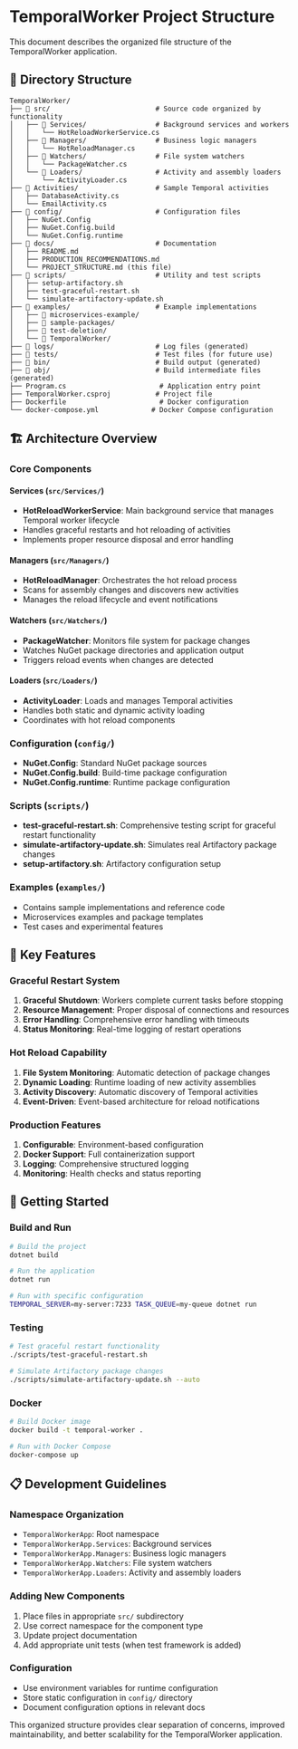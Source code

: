 # TemporalWorker Project Structure

This document describes the organized file structure of the TemporalWorker application.

## 📁 **Directory Structure**

```
TemporalWorker/
├── 📁 src/                          # Source code organized by functionality
│   ├── 📁 Services/                 # Background services and workers
│   │   └── HotReloadWorkerService.cs
│   ├── 📁 Managers/                 # Business logic managers
│   │   └── HotReloadManager.cs
│   ├── 📁 Watchers/                 # File system watchers
│   │   └── PackageWatcher.cs
│   └── 📁 Loaders/                  # Activity and assembly loaders
│       └── ActivityLoader.cs
├── 📁 Activities/                   # Sample Temporal activities
│   ├── DatabaseActivity.cs
│   └── EmailActivity.cs
├── 📁 config/                       # Configuration files
│   ├── NuGet.Config
│   ├── NuGet.Config.build
│   └── NuGet.Config.runtime
├── 📁 docs/                         # Documentation
│   ├── README.md
│   ├── PRODUCTION_RECOMMENDATIONS.md
│   └── PROJECT_STRUCTURE.md (this file)
├── 📁 scripts/                      # Utility and test scripts
│   ├── setup-artifactory.sh
│   ├── test-graceful-restart.sh
│   └── simulate-artifactory-update.sh
├── 📁 examples/                     # Example implementations
│   ├── 📁 microservices-example/
│   ├── 📁 sample-packages/
│   ├── 📁 test-deletion/
│   └── 📁 TemporalWorker/
├── 📁 logs/                         # Log files (generated)
├── 📁 tests/                        # Test files (for future use)
├── 📁 bin/                          # Build output (generated)
├── 📁 obj/                          # Build intermediate files (generated)
├── Program.cs                       # Application entry point
├── TemporalWorker.csproj           # Project file
├── Dockerfile                       # Docker configuration
└── docker-compose.yml             # Docker Compose configuration
```

## 🏗️ **Architecture Overview**

### **Core Components**

#### **Services (`src/Services/`)**
- **HotReloadWorkerService**: Main background service that manages Temporal worker lifecycle
- Handles graceful restarts and hot reloading of activities
- Implements proper resource disposal and error handling

#### **Managers (`src/Managers/`)**
- **HotReloadManager**: Orchestrates the hot reload process
- Scans for assembly changes and discovers new activities
- Manages the reload lifecycle and event notifications

#### **Watchers (`src/Watchers/`)**
- **PackageWatcher**: Monitors file system for package changes
- Watches NuGet package directories and application output
- Triggers reload events when changes are detected

#### **Loaders (`src/Loaders/`)**
- **ActivityLoader**: Loads and manages Temporal activities
- Handles both static and dynamic activity loading
- Coordinates with hot reload components

### **Configuration (`config/`)**
- **NuGet.Config**: Standard NuGet package sources
- **NuGet.Config.build**: Build-time package configuration
- **NuGet.Config.runtime**: Runtime package configuration

### **Scripts (`scripts/`)**
- **test-graceful-restart.sh**: Comprehensive testing script for graceful restart functionality
- **simulate-artifactory-update.sh**: Simulates real Artifactory package changes
- **setup-artifactory.sh**: Artifactory configuration setup

### **Examples (`examples/`)**
- Contains sample implementations and reference code
- Microservices examples and package templates
- Test cases and experimental features

## 🔧 **Key Features**

### **Graceful Restart System**
1. **Graceful Shutdown**: Workers complete current tasks before stopping
2. **Resource Management**: Proper disposal of connections and resources
3. **Error Handling**: Comprehensive error handling with timeouts
4. **Status Monitoring**: Real-time logging of restart operations

### **Hot Reload Capability**
1. **File System Monitoring**: Automatic detection of package changes
2. **Dynamic Loading**: Runtime loading of new activity assemblies
3. **Activity Discovery**: Automatic discovery of Temporal activities
4. **Event-Driven**: Event-based architecture for reload notifications

### **Production Features**
1. **Configurable**: Environment-based configuration
2. **Docker Support**: Full containerization support
3. **Logging**: Comprehensive structured logging
4. **Monitoring**: Health checks and status reporting

## 🚀 **Getting Started**

### **Build and Run**
```bash
# Build the project
dotnet build

# Run the application
dotnet run

# Run with specific configuration
TEMPORAL_SERVER=my-server:7233 TASK_QUEUE=my-queue dotnet run
```

### **Testing**
```bash
# Test graceful restart functionality
./scripts/test-graceful-restart.sh

# Simulate Artifactory package changes
./scripts/simulate-artifactory-update.sh --auto
```

### **Docker**
```bash
# Build Docker image
docker build -t temporal-worker .

# Run with Docker Compose
docker-compose up
```

## 📋 **Development Guidelines**

### **Namespace Organization**
- `TemporalWorkerApp`: Root namespace
- `TemporalWorkerApp.Services`: Background services
- `TemporalWorkerApp.Managers`: Business logic managers
- `TemporalWorkerApp.Watchers`: File system watchers
- `TemporalWorkerApp.Loaders`: Activity and assembly loaders

### **Adding New Components**
1. Place files in appropriate `src/` subdirectory
2. Use correct namespace for the component type
3. Update project documentation
4. Add appropriate unit tests (when test framework is added)

### **Configuration**
- Use environment variables for runtime configuration
- Store static configuration in `config/` directory
- Document configuration options in relevant docs

This organized structure provides clear separation of concerns, improved maintainability, and better scalability for the TemporalWorker application.